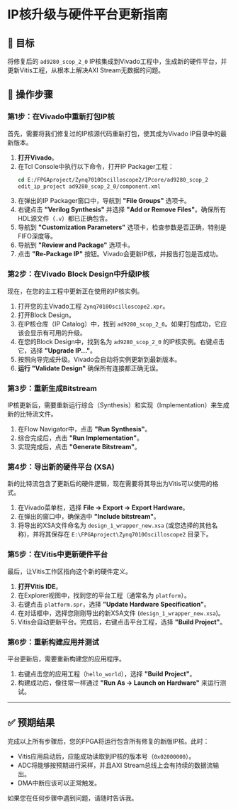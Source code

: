 # IP核升级与硬件平台更新指南

## 🎯 **目标**
将修复后的 `ad9280_scop_2_0` IP核集成到Vivado工程中，生成新的硬件平台，并更新Vitis工程，从根本上解决AXI Stream无数据的问题。

## 📝 **操作步骤**

### **第1步：在Vivado中重新打包IP核**
首先，需要将我们修复过的IP核源代码重新打包，使其成为Vivado IP目录中的最新版本。

1.  **打开Vivado**。
2.  在Tcl Console中执行以下命令，打开IP Packager工程：
    ```tcl
    cd E:/FPGAproject/Zynq7010Oscilloscope2/IPcore/ad9280_scop_2
    edit_ip_project ad9280_scop_2_0/component.xml
    ```
3.  在弹出的IP Packager窗口中，导航到 **"File Groups"** 选项卡。
4.  右键点击 **"Verilog Synthesis"** 并选择 **"Add or Remove Files"**。确保所有HDL源文件（`.v`）都已正确包含。
5.  导航到 **"Customization Parameters"** 选项卡，检查参数是否正确，特别是FIFO深度等。
6.  导航到 **"Review and Package"** 选项卡。
7.  点击 **"Re-Package IP"** 按钮。Vivado会更新IP核，并报告打包是否成功。

### **第2步：在Vivado Block Design中升级IP核**
现在，在您的主工程中更新正在使用的IP核实例。

1.  打开您的主Vivado工程 `Zynq7010Oscilloscope2.xpr`。
2.  打开Block Design。
3.  在IP核仓库（IP Catalog）中，找到 `ad9280_scop_2_0`。如果打包成功，它应该会显示有可用的升级。
4.  在您的Block Design中，找到名为 `ad9280_scop_2_0` 的IP核实例。右键点击它，选择 **"Upgrade IP..."**。
5.  按照向导完成升级。Vivado会自动将实例更新到最新版本。
6.  **运行 "Validate Design"** 确保所有连接都正确无误。

### **第3步：重新生成Bitstream**
IP核更新后，需要重新运行综合（Synthesis）和实现（Implementation）来生成新的比特流文件。

1.  在Flow Navigator中，点击 **"Run Synthesis"**。
2.  综合完成后，点击 **"Run Implementation"**。
3.  实现完成后，点击 **"Generate Bitstream"**。

### **第4步：导出新的硬件平台 (XSA)**
新的比特流包含了更新后的硬件逻辑，现在需要将其导出为Vitis可以使用的格式。

1.  在Vivado菜单栏，选择 **File -> Export -> Export Hardware**。
2.  在弹出的窗口中，确保选中 **"Include bitstream"**。
3.  将导出的XSA文件命名为 `design_1_wrapper_new.xsa` (或您选择的其他名称)，并将其保存在 `E:\FPGAproject\Zynq7010Oscilloscope2` 目录下。

### **第5步：在Vitis中更新硬件平台**
最后，让Vitis工作区指向这个新的硬件定义。

1.  **打开Vitis IDE**。
2.  在Explorer视图中，找到您的平台工程（通常名为 `platform`）。
3.  右键点击 `platform.spr`，选择 **"Update Hardware Specification"**。
4.  在对话框中，选择您刚刚导出的新XSA文件 (`design_1_wrapper_new.xsa`)。
5.  Vitis会自动更新平台。完成后，右键点击平台工程，选择 **"Build Project"**。

### **第6步：重新构建应用并测试**
平台更新后，需要重新构建您的应用程序。

1.  右键点击您的应用工程（`hello_world`），选择 **"Build Project"**。
2.  构建成功后，像往常一样通过 **"Run As -> Launch on Hardware"** 来运行测试。

---

## ✅ **预期结果**
完成以上所有步骤后，您的FPGA将运行包含所有修复的新版IP核。此时：
-   Vitis应用启动后，应能成功读取到IP核的版本号（`0x02000000`）。
-   ADC将能够按预期进行采样，并且AXI Stream总线上会有持续的数据流输出。
-   DMA中断应该可以正常触发。

如果您在任何步骤中遇到问题，请随时告诉我。
